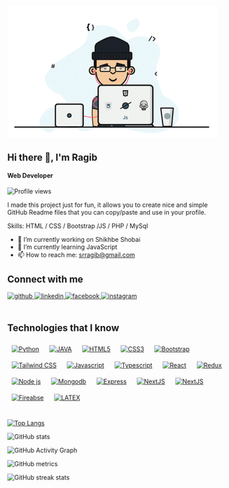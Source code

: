 ![Full Stack Web Developer](https://github.com/RagibShariar/RagibShariar/blob/main/programmer.gif)
## Hi there 👋, I'm Ragib
#### Web Developer

![Profile views](https://gpvc.arturio.dev/RagibShariar)  

I made this project just for fun, it allows you to create nice and simple GitHub Readme files that you can copy/paste and use in your profile.

Skills: HTML / CSS / Bootstrap /JS / PHP / MySql

- 🔭 I’m currently working on Shikhbe Shobai 
- 🌱 I’m currently learning JavaScript 
- 📫 How to reach me: srragib@gmail.com 


## Connect with me  
<a href="https://github.com/ragibshariar" target="_blank">
<img src=https://img.shields.io/badge/github-%2324292e.svg?&style=for-the-badge&logo=github&logoColor=white alt=github style="margin-bottom: 5px;" />
</a>
<a href="https://linkedin.com/in/ragibshariar" target="_blank">
<img src=https://img.shields.io/badge/linkedin-%231E77B5.svg?&style=for-the-badge&logo=linkedin&logoColor=white alt=linkedin style="margin-bottom: 5px;" />
</a>
<a href="https://www.facebook.com/srragib" target="_blank">
<img src=https://img.shields.io/badge/facebook-%232E87FB.svg?&style=for-the-badge&logo=facebook&logoColor=white alt=facebook style="margin-bottom: 5px;" />
</a>
<a href="https://instagram.com/ragib.shariar" target="_blank">
<img src=https://img.shields.io/badge/instagram-%23000000.svg?&style=for-the-badge&logo=instagram&logoColor=white alt=instagram style="margin-bottom: 5px;" />
</a>  
<br/>  
<br/>  


## Technologies that I know 

<div align="">
<a href="https://www.python.org/" target="_blank"><img style="margin: 10px" height="50" src="https://cdn.jsdelivr.net/gh/devicons/devicon/icons/python/python-original.svg" alt="Python"/></a>
<a href="https://www.java.com/" target="_blank"><img style="margin: 10px"   height="50" src="https://cdn.jsdelivr.net/gh/devicons/devicon/icons/java/java-original.svg" alt="JAVA"/></a>
<a href="https://en.wikipedia.org/wiki/HTML5" target="_blank"><img style="margin: 10px" height="50" src="https://cdn.jsdelivr.net/gh/devicons/devicon/icons/html5/html5-plain-wordmark.svg" alt="HTML5"/></a>
<a href="https://www.w3schools.com/css/" target="_blank"><img style="margin: 10px"  height="50" src="https://cdn.jsdelivr.net/gh/devicons/devicon/icons/css3/css3-plain-wordmark.svg" alt="CSS3"/></a>
<a href="https://getbootstrap.com/docs/3.4/javascript/" target="_blank"><img style="margin: 10px"  height="50" src="https://cdn.jsdelivr.net/gh/devicons/devicon/icons/bootstrap/bootstrap-original.svg" alt="Bootstrap"/></a>
<a href="https://www.tailwindcss.com/" target="_blank"><img style="margin: 10px"  height="50" src="https://cdn.jsdelivr.net/gh/devicons/devicon/icons/tailwindcss/tailwindcss-plain.svg" alt="Tailwind CSS"/></a>
<a href="https://www.javascript.com/" target="_blank"><img style="margin: 10px"  height="50" src="https://cdn.jsdelivr.net/gh/devicons/devicon/icons/javascript/javascript-original.svg" alt="Javascript"/></a>
<a href="https://www.typescriptlang.org/" target="_blank"><img style="margin: 10px"  height="50" src="https://cdn.jsdelivr.net/gh/devicons/devicon/icons/typescript/typescript-original.svg" alt="Typescript"/></a>
<a href="https://reactjs.org/" target="_blank"><img style="margin: 10px"  height="50" src="https://cdn.jsdelivr.net/gh/devicons/devicon/icons/react/react-original.svg" alt="React"/></a>
<a href="https://redux.js.org/" target="_blank"><img style="margin: 10px" height="50" src="https://cdn.jsdelivr.net/gh/devicons/devicon/icons/redux/redux-original.svg" alt="Redux"/></a>
<a href="https://nodejs.org/" target="_blank"><img style="margin: 10px"  height="50" src="https://cdn.jsdelivr.net/gh/devicons/devicon/icons/nodejs/nodejs-original-wordmark.svg" alt="Node js"/></a>
<a href="https://www.mongodb.com/" target="_blank"><img style="margin: 10px"  height="50" src="https://cdn.jsdelivr.net/gh/devicons/devicon/icons/mongodb/mongodb-original-wordmark.svg" alt="Mongodb"/></a>
<a href="https://expressjs.com/" target="_blank"><img style="margin: 10px"  height="50" src="https://cdn.jsdelivr.net/gh/devicons/devicon/icons/express/express-original.svg" alt="Express"/></a>
<a href="https://nextjs.org/" target="_blank"><img style="margin: 10px"  height="50" src="https://cdn.jsdelivr.net/gh/devicons/devicon/icons/nextjs/nextjs-original.svg" alt="NextJS"/></a>
<a href="https://nextjs.org/" target="_blank"><img style="margin: 10px" height="50" src="https://cdn.jsdelivr.net/gh/devicons/devicon/icons/nextjs/nextjs-original-wordmark.svg" alt="NextJS"/></a>
<a href="https://firebase.google.com/" target="_blank"><img style="margin: 10px"  height="50" src="https://cdn.jsdelivr.net/gh/devicons/devicon/icons/firebase/firebase-plain.svg" alt="Fireabse"/></a>
<a href="https://www.latex-project.org/" target="_blank"><img style="margin: 10px"  height="50" src="https://cdn.jsdelivr.net/gh/devicons/devicon/icons/latex/latex-original.svg" alt="LATEX"/></a>
</div>   


 
<br/>  

[![Top Langs](https://github-readme-stats.vercel.app/api/top-langs/?username=RagibShariar)](https://github.com/anuraghazra/github-readme-stats)

![GitHub stats](https://github-readme-stats.vercel.app/api?username=RagibShariar&show_icons=true)  

![GitHub Activity Graph](https://activity-graph.herokuapp.com/graph?username=RagibShariar)  

![GitHub metrics](https://metrics.lecoq.io/RagibShariar)  

![GitHub streak stats](https://github-readme-streak-stats.herokuapp.com/?user=RagibShariar)  

